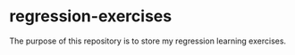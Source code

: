 # regression-exercises

The purpose of this repository is to store my regression learning exercises.
